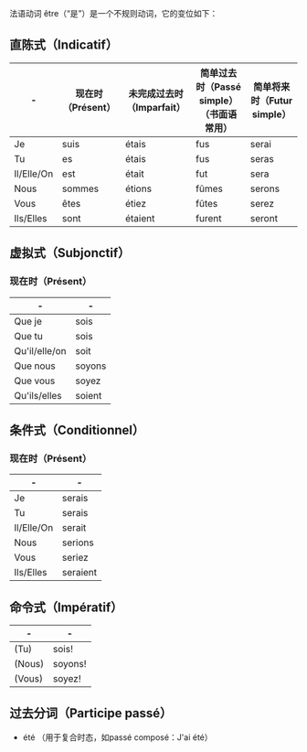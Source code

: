 法语动词 être（“是”）是一个不规则动词，它的变位如下：

## 直陈式（Indicatif）

| -  | 现在时（Présent） | 未完成过去时（Imparfait）|简单过去时（Passé simple）（书面语常用）| 简单将来时（Futur simple）
|------|---- | ---- | ---- | ---
| Je  | suis | étais  | fus  | serai
| Tu  | es | étais  | fus  | seras
| Il/Elle/On  | est | était  | fut  | sera
| Nous  | sommes | étions  | fûmes  | serons
| Vous  | êtes | étiez  | fûtes  | serez
| Ils/Elles  | sont | étaient  | furent  | seront

## 虚拟式（Subjonctif）
### 现在时（Présent）
| -  | -
|------|----
| Que je  | sois
| Que tu  | sois
| Qu'il/elle/on  | soit
| Que nous  | soyons
| Que vous  | soyez
| Qu'ils/elles | soient

## 条件式（Conditionnel）
### 现在时（Présent）
| -  | -
|------|----
| Je  | serais
| Tu  | serais
| Il/Elle/On  | serait
| Nous  | serions
| Vous  | seriez
| Ils/Elles | seraient

## 命令式（Impératif）
| -  | -
|------|----
| (Tu)  | sois!
| (Nous)  | soyons!
| (Vous)  | soyez!

## 过去分词（Participe passé）
- été （用于复合时态，如passé composé：J'ai été）